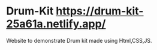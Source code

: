# Drum-Kit https://drum-kit-25a61a.netlify.app/
Website to demonstrate Drum kit made using Html,CSS,JS.
